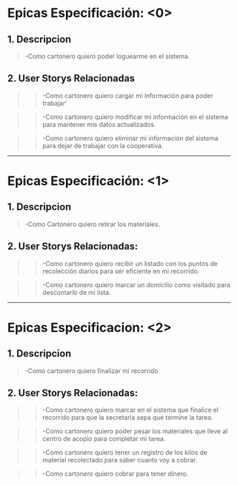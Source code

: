 # Epicas Especificación: <0>

## 1. Descripcion

> -Como cartonero quiero poder loguearme en el sistema.

## 2. User Storys Relacionadas

>> -Como cartonero quiero cargar mi información para poder trabajar'

>> -Como cartonero quiero modificar mi información en el sistema para mantener mis datos actualizados.

>> -Como cartonero quiero eliminar mi información del sistema para dejar de trabajar con la cooperativa.

***

# Epicas Especificación: <1>

## 1. Descripcion

> -Como Cartonero quiero retirar los materiales.

## 2. User Storys Relacionadas:

>> -Como cartonero quiero recibir un listado con los puntos de recolección diarios para ser eficiente en mi recorrido.

>> -Como cartonero quiero marcar un domicilio como visitado para descontarlo de mi lista.

***

# Epicas Especificacion: <2>

## 1. Descripcion

> -Como cartonero quiero finalizar mi recorrido

## 2. User Storys Relacionadas:

>> -Como cartonero quiero marcar en el sistema que finalice el recorrido para que la secretaria sepa que termine la tarea.

>> -Como cartonero quiero poder pesar los materiales que lleve al centro de acopio para completar mi tarea.

>> -Como cartonero quiero tener un registro de los kilos de material recolectado para saber cuanto voy a cobrar.

>> -Como cartonero quiero cobrar para tener dinero.
